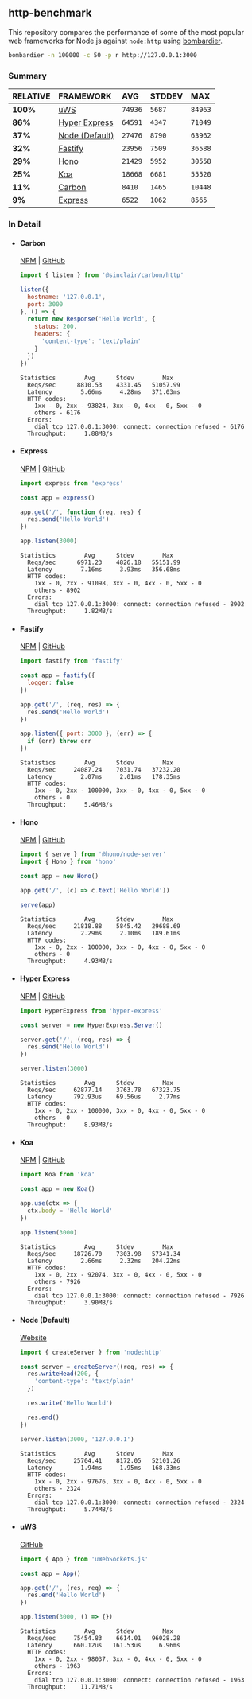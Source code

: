 ## http-benchmark

This repository compares the performance of some of the most popular web frameworks for Node.js against `node:http` using [bombardier](https://github.com/codesenberg/bombardier).

```bash
bombardier -n 100000 -c 50 -p r http://127.0.0.1:3000
```

### Summary

| RELATIVE | FRAMEWORK | AVG | STDDEV | MAX |
| :--- | :--- | :--- | :--- | :--- |
| **100%** | [uWS](#uws) | `74936` | `5687` | `84963` |
| **86%** | [Hyper Express](#hyper-express) | `64591` | `4347` | `71049` |
| **37%** | [Node (Default)](#node-default) | `27476` | `8790` | `63962` |
| **32%** | [Fastify](#fastify) | `23956` | `7509` | `36588` |
| **29%** | [Hono](#hono) | `21429` | `5952` | `30558` |
| **25%** | [Koa](#koa) | `18668` | `6681` | `55520` |
| **11%** | [Carbon](#carbon) | `8410` | `1465` | `10448` |
| **9%** | [Express](#express) | `6522` | `1062` | `8565` |


### In Detail

- #### Carbon
  [NPM](https://npmjs.com/@sinclair/carbon) | [GitHub](https://github.com/sinclairzx81/carbon)
  ```js
  import { listen } from '@sinclair/carbon/http'

  listen({
    hostname: '127.0.0.1',
    port: 3000
  }, () => {
    return new Response('Hello World', {
      status: 200,
      headers: {
        'content-type': 'text/plain'
      }
    })
  })
  ```

  ```
  Statistics        Avg      Stdev        Max
    Reqs/sec      8810.53    4331.45   51057.99
    Latency        5.66ms     4.28ms   371.03ms
    HTTP codes:
      1xx - 0, 2xx - 93824, 3xx - 0, 4xx - 0, 5xx - 0
      others - 6176
    Errors:
      dial tcp 127.0.0.1:3000: connect: connection refused - 6176
    Throughput:     1.88MB/s
  ```

- #### Express
  [NPM](https://npmjs.com/express) | [GitHub](https://github.com/expressjs/express)
  ```js
  import express from 'express'

  const app = express()

  app.get('/', function (req, res) {
    res.send('Hello World')
  })

  app.listen(3000)
  ```

  ```
  Statistics        Avg      Stdev        Max
    Reqs/sec      6971.23    4826.18   55151.99
    Latency        7.16ms     3.93ms   356.68ms
    HTTP codes:
      1xx - 0, 2xx - 91098, 3xx - 0, 4xx - 0, 5xx - 0
      others - 8902
    Errors:
      dial tcp 127.0.0.1:3000: connect: connection refused - 8902
    Throughput:     1.82MB/s
  ```

- #### Fastify
  [NPM](https://npmjs.com/fastify) | [GitHub](https://github.com/fastify/fastify)
  ```js
  import fastify from 'fastify'

  const app = fastify({
    logger: false
  })

  app.get('/', (req, res) => {
    res.send('Hello World')
  })

  app.listen({ port: 3000 }, (err) => {
    if (err) throw err
  })
  ```

  ```
  Statistics        Avg      Stdev        Max
    Reqs/sec     24087.24    7031.74   37232.20
    Latency        2.07ms     2.01ms   178.35ms
    HTTP codes:
      1xx - 0, 2xx - 100000, 3xx - 0, 4xx - 0, 5xx - 0
      others - 0
    Throughput:     5.46MB/s
  ```

- #### Hono
  [NPM](https://npmjs.com/hono) | [GitHub](https://github.com/honojs/hono)
  ```js
  import { serve } from '@hono/node-server'
  import { Hono } from 'hono'

  const app = new Hono()

  app.get('/', (c) => c.text('Hello World'))

  serve(app)
  ```

  ```
  Statistics        Avg      Stdev        Max
    Reqs/sec     21818.88    5845.42   29688.69
    Latency        2.29ms     2.10ms   189.61ms
    HTTP codes:
      1xx - 0, 2xx - 100000, 3xx - 0, 4xx - 0, 5xx - 0
      others - 0
    Throughput:     4.93MB/s
  ```

- #### Hyper Express
  [NPM](https://npmjs.com/hyper-express) | [GitHub](https://github.com/kartikk221/hyper-express)
  ```js
  import HyperExpress from 'hyper-express'

  const server = new HyperExpress.Server()

  server.get('/', (req, res) => {
    res.send('Hello World')
  })

  server.listen(3000)
  ```

  ```
  Statistics        Avg      Stdev        Max
    Reqs/sec     62877.14    3763.78   67323.75
    Latency      792.93us    69.56us     2.77ms
    HTTP codes:
      1xx - 0, 2xx - 100000, 3xx - 0, 4xx - 0, 5xx - 0
      others - 0
    Throughput:     8.93MB/s
  ```

- #### Koa
  [NPM](https://npmjs.com/koa) | [GitHub](https://github.com/koajs/koa)
  ```js
  import Koa from 'koa'

  const app = new Koa()

  app.use(ctx => {
    ctx.body = 'Hello World'
  })

  app.listen(3000)
  ```

  ```
  Statistics        Avg      Stdev        Max
    Reqs/sec     18726.70    7303.98   57341.34
    Latency        2.66ms     2.32ms   204.22ms
    HTTP codes:
      1xx - 0, 2xx - 92074, 3xx - 0, 4xx - 0, 5xx - 0
      others - 7926
    Errors:
      dial tcp 127.0.0.1:3000: connect: connection refused - 7926
    Throughput:     3.90MB/s
  ```

- #### Node (Default)
  [Website](https://nodejs.org/api/http.html)
  ```js
  import { createServer } from 'node:http'

  const server = createServer((req, res) => {
    res.writeHead(200, {
      'content-type': 'text/plain'
    })

    res.write('Hello World')

    res.end()
  })

  server.listen(3000, '127.0.0.1')
  ```

  ```
  Statistics        Avg      Stdev        Max
    Reqs/sec     25704.41    8172.05   52101.26
    Latency        1.94ms     1.95ms   168.33ms
    HTTP codes:
      1xx - 0, 2xx - 97676, 3xx - 0, 4xx - 0, 5xx - 0
      others - 2324
    Errors:
      dial tcp 127.0.0.1:3000: connect: connection refused - 2324
    Throughput:     5.74MB/s
  ```

- #### uWS
  [GitHub](https://github.com/uNetworking/uWebSockets.js)
  ```js
  import { App } from 'uWebSockets.js'

  const app = App()

  app.get('/', (res, req) => {
    res.end('Hello World')
  })

  app.listen(3000, () => {})
  ```

  ```
  Statistics        Avg      Stdev        Max
    Reqs/sec     75454.83    6614.01   96028.28
    Latency      660.12us   161.53us     6.96ms
    HTTP codes:
      1xx - 0, 2xx - 98037, 3xx - 0, 4xx - 0, 5xx - 0
      others - 1963
    Errors:
      dial tcp 127.0.0.1:3000: connect: connection refused - 1963
    Throughput:    11.71MB/s
  ```


